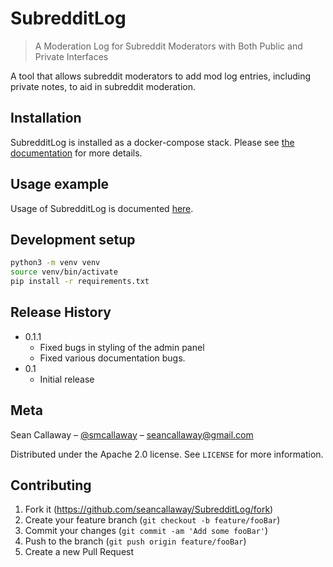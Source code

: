 # SubredditLog
> A Moderation Log for Subreddit Moderators with Both Public and Private Interfaces

A tool that allows subreddit moderators to add mod log entries, including private notes, to aid in subreddit moderation.

## Installation

SubredditLog is installed as a docker-compose stack. Please see [the documentation](docs/installation/index.md) for 
more details.

## Usage example

Usage of SubredditLog is documented [here](docs/usage/index.md).

## Development setup

```sh
python3 -m venv venv
source venv/bin/activate
pip install -r requirements.txt
```

## Release History

- 0.1.1
  - Fixed bugs in styling of the admin panel
  - Fixed various documentation bugs.
- 0.1
  - Initial release

## Meta

Sean Callaway – [@smcallaway](https://twitter.com/smcallaway) – seancallaway@gmail.com

Distributed under the Apache 2.0 license. See ``LICENSE`` for more information.

## Contributing

1. Fork it (<https://github.com/seancallaway/SubredditLog/fork>)
2. Create your feature branch (`git checkout -b feature/fooBar`)
3. Commit your changes (`git commit -am 'Add some fooBar'`)
4. Push to the branch (`git push origin feature/fooBar`)
5. Create a new Pull Request

<!-- Markdown link & img dfn's -->
[wiki]: https://github.com/seancallaway/SubredditLog/wiki
